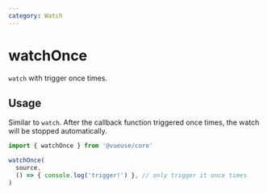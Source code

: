 ```yaml
---
category: Watch
---
```


# watchOnce

`watch` with trigger once times.

## Usage

Similar to `watch`. After the callback function triggered once times, the watch will be stopped automatically.

```ts
import { watchOnce } from '@vueuse/core'

watchOnce(
  source,
  () => { console.log('trigger!') }, // only trigger it once times
)
```
